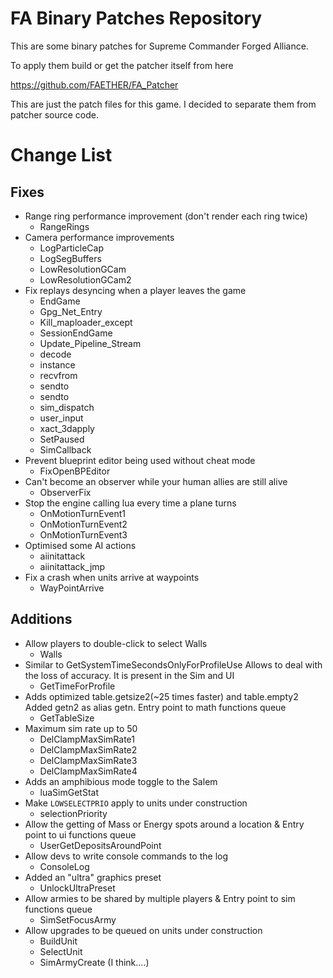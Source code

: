 # FA Binary Patches Repository

This are some binary patches for Supreme Commander Forged Alliance.

To apply them build or get the patcher itself from here

https://github.com/FAETHER/FA_Patcher

This are just the patch files for this game. I decided to separate them from patcher source code.

# Change List
## Fixes
- Range ring performance improvement (don't render each ring twice)
    - RangeRings
- Camera performance improvements
    - LogParticleCap
    - LogSegBuffers
    - LowResolutionGCam
    - LowResolutionGCam2
- Fix replays desyncing when a player leaves the game
    - EndGame
    - Gpg_Net_Entry
    - Kill_maploader_except
    - SessionEndGame
    - Update_Pipeline_Stream
    - decode
    - instance
    - recvfrom
    - sendto
    - sendto
    - sim_dispatch
    - user_input
    - xact_3dapply
    - SetPaused
    - SimCallback
- Prevent blueprint editor being used without cheat mode
    - FixOpenBPEditor
- Can't become an observer while your human allies are still alive
    - ObserverFix
- Stop the engine calling lua every time a plane turns
    - OnMotionTurnEvent1
    - OnMotionTurnEvent2
    - OnMotionTurnEvent3
- Optimised some AI actions
    - aiinitattack
    - aiinitattack_jmp
- Fix a crash when units arrive at waypoints
    - WayPointArrive

## Additions
- Allow players to double-click to select Walls
    - Walls
- Similar to GetSystemTimeSecondsOnlyForProfileUse
  Allows to deal with the loss of accuracy. It is present in the Sim and UI
    - GetTimeForProfile
- Adds optimized table.getsize2(~25 times faster) and table.empty2
  Added getn2 as alias getn. Entry point to math functions queue
    - GetTableSize
- Maximum sim rate up to 50
    - DelClampMaxSimRate1
    - DelClampMaxSimRate2
    - DelClampMaxSimRate3
    - DelClampMaxSimRate4
- Adds an amphibious mode toggle to the Salem
    - luaSimGetStat
- Make `LOWSELECTPRIO` apply to units under construction
    - selectionPriority
- Allow the getting of Mass or Energy spots around a location & Entry point to ui functions queue
    - UserGetDepositsAroundPoint
- Allow devs to write console commands to the log
    - ConsoleLog
- Added an "ultra" graphics preset
    - UnlockUltraPreset
- Allow armies to be shared by multiple players & Entry point to sim functions queue
    - SimSetFocusArmy
- Allow upgrades to be queued on units under construction
    - BuildUnit
    - SelectUnit
    - SimArmyCreate (I think....)
